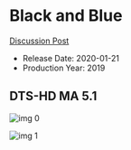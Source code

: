 # Black and Blue

[Discussion Post](https://www.avsforum.com/threads/bass-eq-for-filtered-movies.2995212/post-59120392)

* Release Date: 2020-01-21
* Production Year: 2019

## DTS-HD MA 5.1

![img 0](https://i.imgur.com/Keb3zJl.jpg)

![img 1](https://i.imgur.com/U06LAMR.png)

